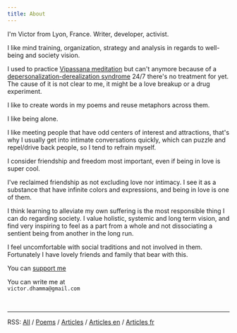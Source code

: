 ```yaml
---
title: About
---
```

I'm Victor from Lyon, France. Writer, developer, activist.

I like mind training, organization, strategy and analysis in regards to well-being and society vision.

I used to practice [Vipassana meditation](https://www.dhamma.org/) but can't anymore because of a [depersonalization-derealization syndrome](https://en.wikipedia.org/wiki/Depersonalization_disorder) 24/7 there's no treatment for yet. The cause of it is not clear to me, it might be a love breakup or a drug experiment.

I like to create words in my poems and reuse metaphors across them.

I like being alone.

I like meeting people that have odd centers of interest and attractions, that's why I usually get into intimate conversations quickly, which can puzzle and repel/drive back people, so I tend to refrain myself.

I consider friendship and freedom most important, even if being in love is super cool.

I've reclaimed friendship as not excluding love nor intimacy. I see it as a substance that have infinite colors and expressions, and being in love is one of them.

I think learning to alleviate my own suffering is the most responsible thing I can do regarding society. I value holistic, systemic and long term vision, and find very inspiring to feel as a part from a whole and not dissociating a sentient being from another in the long run.

I feel uncomfortable with social traditions and not involved in them. Fortunately I have lovely friends and family that bear with this.

You can [support me]()
<p class="text-center">You can write me at<br><code>victor.dhamma@gmail.com</code></p>
<br>

---
RSS: [All](https://inwardmovement.github.io/feeds/feed-all.xml) / [Poems](https://inwardmovement.github.io/feeds/feed-poems.xml) / [Articles](https://inwardmovement.github.io/feeds/feed-articles.xml) / [Articles en](https://inwardmovement.github.io/feeds/feed-articles-en.xml) / [Articles fr](https://inwardmovement.github.io/feeds/feed-articles-fr.xml)
